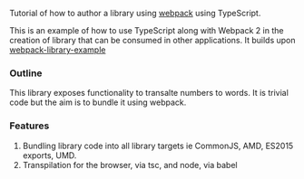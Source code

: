 Tutorial of how to author a library using [webpack](https://github.com/webpack/webpack) using TypeScript.

This is an example of how to use TypeScript along with Webpack 2 in the creation of library that can be consumed in other applications.
It builds upon [webpack-library-example](https://github.com/kalcifer/webpack-library-example) 

### Outline

This library exposes functionality to transalte numbers to words.
It is trivial code but the aim is to bundle it using webpack.

### Features

1. Bundling library code into all library targets ie CommonJS, AMD, ES2015 exports, UMD.
2. Transpilation for the browser, via tsc, and node, via babel
